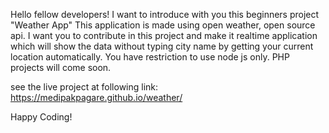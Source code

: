Hello fellow developers!
I want to introduce with you this beginners project "Weather App"
This application is made using open weather, open source api.
I want you to contribute in this project and make it realtime application which will show the data without typing city name by getting your current location automatically.
You have restriction to use node js only. PHP projects will come soon.

see the live project at following link: https://medipakpagare.github.io/weather/

Happy Coding!
